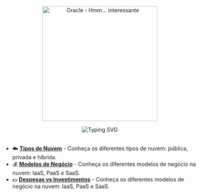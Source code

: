 
<p align="center">
  <img src="https://github.com/user-attachments/assets/4d6f56a9-a64a-4220-9d44-53064f68d373" width="300" alt="Oracle - Hmm... interessante" />
</p>

<div align="center">
  <img src="https://readme-typing-svg.herokuapp.com?color=FFB6C1&size=30&center=true&vCenter=true&width=600&lines=✨+Conteúdo+Completo+✨&repeat=true" alt="Typing SVG" />
</div>


<br>

- ☁️ [**Tipos de Nuvem**](../Modules/Inicio/Tipos-de-Nuvem.md) - Conheça os diferentes tipos de nuvem: pública, privada e híbrida.
- 💰 [**Modelos de Negócio**](../Modules/Inicio/Modelos-de-Negocio.md) - Conheça os diferentes modelos de negócio na nuvem: IaaS, PaaS e SaaS.
- 💵 [**Despesas vs Investimentos**](../Modules/Inicio/Despesas-vs-Investimentos.md) - Conheça os diferentes modelos de negócio na nuvem: IaaS, PaaS e SaaS.
